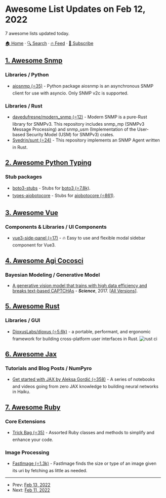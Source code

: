 # Awesome List Updates on Feb 12, 2022

7 awesome lists updated today.

[🏠 Home](/README.md) · [🔍 Search](https://www.trackawesomelist.com/search/) · [🔥 Feed](https://www.trackawesomelist.com/rss.xml) · [📮 Subscribe](https://trackawesomelist.us17.list-manage.com/subscribe?u=d2f0117aa829c83a63ec63c2f&id=36a103854c)



## [1. Awesome Snmp](/content/eozer/awesome-snmp/README.md)

### Libraries / Python

*   [aiosnmp (⭐35)](https://github.com/hh-h/aiosnmp) - Python package aiosnmp is an asynchronous SNMP client for use with asyncio. Only SNMP v2c is supported.

### Libraries / Rust

*   [davedufresne/modern\_snmp (⭐12)](https://github.com/davedufresne/modern_snmp) - Modern SNMP is a pure-Rust library for SNMPv3. This repository includes snmp\_mp (SNMPv3 Message Processing) and snmp\_usm (Implementation of the User-based Security Model (USM) for SNMPv3) crates.
*   [Svedrin/sunt (⭐24)](https://github.com/Svedrin/sunt) - This repository implements an SNMP Agent written in Rust.

## [2. Awesome Python Typing](/content/typeddjango/awesome-python-typing/README.md)

### Stub packages

*   [boto3-stubs](https://vemel.github.io/boto3_stubs_docs/) - Stubs for [boto3 (⭐7.8k)](https://github.com/boto/boto3).
*   [types-aiobotocore](https://vemel.github.io/types_aiobotocore_docs/) - Stubs for [aiobotocore (⭐861)](https://github.com/aio-libs/aiobotocore).

## [3. Awesome Vue](/content/vuejs/awesome-vue/README.md)

### Components & Libraries / UI Components

*   [vue3-side-panel (⭐17)](https://github.com/headmandev/vue3-side-panel) - 🔥 Easy to use and flexible modal sidebar component for Vue3.

## [4. Awesome Agi Cocosci](/content/YuzheSHI/awesome-agi-cocosci/README.md)

### Bayesian Modeling / Generative Model

*   [A generative vision model that trains with high data efficiency and breaks text-based CAPTCHAs](https://www.cs.jhu.edu/\~ayuille/JHUcourses/ProbabilisticModelsOfVisualCognition2020/Lec22/GeorgeCAPCHAS.pdf) - ***Science***, 2017. \[[All Versions](https://scholar.google.com/scholar?cluster=1478382321633671444\&hl=en\&as_sdt=0,5)].

## [5. Awesome Rust](/content/rust-unofficial/awesome-rust/README.md)

### Libraries / GUI

*   [DioxusLabs/dioxus (⭐5.6k)](https://github.com/dioxuslabs/dioxus) - a portable, performant, and ergonomic framework for building cross-platform user interfaces in Rust. ![rust ci](https://github.com/dioxuslabs/dioxus/actions/workflows/main.yml/badge.svg)

## [6. Awesome Jax](/content/n2cholas/awesome-jax/README.md)

### Tutorials and Blog Posts / NumPyro

*   [Get started with JAX by Aleksa Gordić (⭐358)](https://github.com/gordicaleksa/get-started-with-JAX) - A series of notebooks and videos going from zero JAX knowledge to building neural networks in Haiku.

## [7. Awesome Ruby](/content/markets/awesome-ruby/README.md)

### Core Extensions

*   [Trick Bag (⭐35)](https://github.com/keithrbennett/trick_bag) - Assorted Ruby classes and methods to simplify and enhance your code.

### Image Processing

*   [FastImage (⭐1.3k)](https://github.com/sdsykes/fastimage) - FastImage finds the size or type of an image given its uri by fetching as little as needed.

---

- Prev: [Feb 13, 2022](/content/2022/02/13/README.md)
- Next: [Feb 11, 2022](/content/2022/02/11/README.md)
